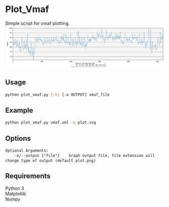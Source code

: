 # Plot_Vmaf
Simple script for vmaf plotting.  
![](plot.svg)

## Usage
```bash
python plot_vmaf.py [-h] [-o OUTPUT] vmaf_file
```

## Example
```bash
python plot_vmaf.py vmaf.xml -o plot.svg
```

## Options
```
Optional Arguments:
    -o/--output ["file"]    Graph output file, file extension will change type of output (default plot.png)
```

## Requirements
Python 3  
Matplotlib  
Numpy  
